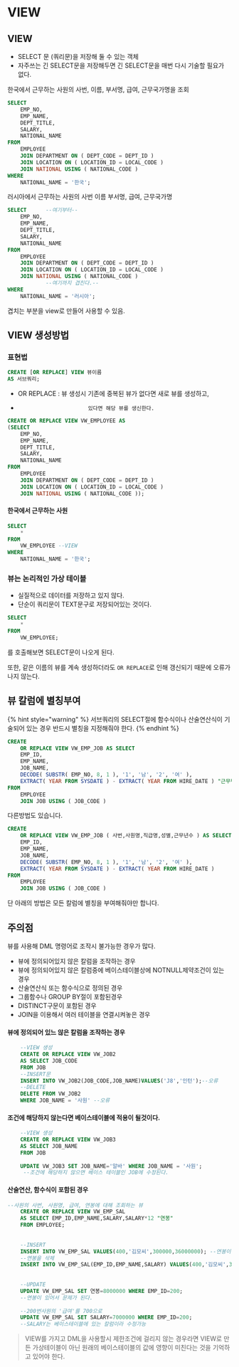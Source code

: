 # VIEW

## VIEW 

* SELECT 문 \(쿼리문\)을 저장해 둘 수 있는 객체
* 자주쓰는 긴 SELECT문을 저장해두면 긴 SELECT문을 매번 다시 기술할 필요가 없다.

한국에서 근무하는 사원의 사번, 이름, 부서명, 급여, 근무국가명을 조회

```sql
SELECT
	EMP_NO,
	EMP_NAME,
	DEPT_TITLE,
	SALARY,
	NATIONAL_NAME 
FROM
	EMPLOYEE
	JOIN DEPARTMENT ON ( DEPT_CODE = DEPT_ID )
	JOIN LOCATION ON ( LOCATION_ID = LOCAL_CODE )
	JOIN NATIONAL USING ( NATIONAL_CODE ) 
WHERE
	NATIONAL_NAME = '한국';
```

러시아에서 근무하는 사원의 사번 이름 부서명, 급여, 근무국가명

```sql
SELECT      --여기부터--
	EMP_NO,      
	EMP_NAME,
	DEPT_TITLE,
	SALARY,
	NATIONAL_NAME 
FROM
	EMPLOYEE
	JOIN DEPARTMENT ON ( DEPT_CODE = DEPT_ID )
	JOIN LOCATION ON ( LOCATION_ID = LOCAL_CODE )
	JOIN NATIONAL USING ( NATIONAL_CODE ) 
	        --여기까지 겹친다.--
WHERE
	NATIONAL_NAME = '러시아';
```

겹치는 부분을 view로 만들어 사용할 수 있음.

## VIEW 생성방법

### 표현법

```sql
CREATE [OR REPLACE] VIEW 뷰이름
AS 서브쿼리;
```

* OR REPLACE : 뷰 생성시 기존에 중복된 뷰가 없다면 새로 뷰를 생성하고,
*                           있다면 해당 뷰를 생신한다.

```sql
CREATE OR REPLACE VIEW VW_EMPLOYEE AS 
(SELECT
	EMP_NO,
	EMP_NAME,
	DEPT_TITLE,
	SALARY,
	NATIONAL_NAME 
FROM
	EMPLOYEE
	JOIN DEPARTMENT ON ( DEPT_CODE = DEPT_ID )
	JOIN LOCATION ON ( LOCATION_ID = LOCAL_CODE )
	JOIN NATIONAL USING ( NATIONAL_CODE ));
```

#### 한국에서 근무하는 사원

```sql
SELECT
	* 
FROM
	VW_EMPLOYEE --VIEW
WHERE
	NATIONAL_NAME = '한국';
```

### 

### 뷰는 논리적인 가상 테이블 

* 실질적으로 데이터를 저장하고 있지 않다. 
* 단순이 쿼리문이 TEXT문구로 저장되어있는 것이다.

```sql
SELECT
	* 
FROM
	VW_EMPLOYEE;
```

를 호출해보면 SELECT문이 나오게 된다.

또한, 같은 이름의 뷰를 계속 생성하더라도 `OR REPLACE`로 인해 갱신되기 때문에 오류가 나지 않는다.

## 뷰 칼럼에 별칭부여

{% hint style="warning" %}
서브쿼리의 SELECT절에 함수식이나 산술연산식이 기술되어 있는 경우 반드시 별칭을 지정해줘야 한다.
{% endhint %}

```sql
CREATE 
	OR REPLACE VIEW VW_EMP_JOB AS SELECT
	EMP_ID,
	EMP_NAME,
	JOB_NAME,
	DECODE( SUBSTR( EMP_NO, 8, 1 ), '1', '남', '2', '여' ),
	EXTRACT( YEAR FROM SYSDATE ) - EXTRACT( YEAR FROM HIRE_DATE ) "근무년수" 
FROM
	EMPLOYEE
	JOIN JOB USING ( JOB_CODE )
```

다른방법도 있습니다.

```sql
CREATE 
	OR REPLACE VIEW VW_EMP_JOB ( 사번,사원명,직급명,성별,근무년수 ) AS SELECT
	EMP_ID,
	EMP_NAME,
	JOB_NAME,
	DECODE( SUBSTR( EMP_NO, 8, 1 ), '1', '남', '2', '여' ),
	EXTRACT( YEAR FROM SYSDATE ) - EXTRACT( YEAR FROM HIRE_DATE ) 
FROM
	EMPLOYEE
	JOIN JOB USING ( JOB_CODE )
```

단 아래의 방법은 모든 칼럼에 별칭을 부여해줘야만 합니다.

## 주의점

뷰를 사용해 DML 명령어로 조작시 불가능한 경우가 많다.

* 뷰에 정의되어있지 않은 칼럼을 조작하는 경우
* 뷰에 정의되어있지 않은 칼럼중에 베이스테이블상에 NOTNULL제약조건이 있는 경우
* 산술연산식 또는 함수식으로 정의된 경우
* 그룹함수나 GROUP BY절이 포함된경우
* DISTINCT구문이 포함된 경우
* JOIN을 이용해서 여러 테이블을 연결시켜놓은 경우

#### 뷰에 정의되어 있느 않은 칼럼을 조작하는 경우

```sql
	--VIEW 생성
	CREATE OR REPLACE VIEW VW_JOB2 
	AS SELECT JOB_CODE
	FROM JOB
	--INSERT문
	INSERT INTO VW_JOB2(JOB_CODE,JOB_NAME)VALUES('J8','인턴');--오류
	--DELETE
	DELETE FROM VW_JOB2
	WHERE JOB_NAME = '사원' --오류
```

#### 조건에 해당하지 않는다면 베이스테이블에 적용이 될것이다.

```sql
	--VIEW 생성
	CREATE OR REPLACE VIEW VW_JOB3 
	AS SELECT JOB_NAME
	FROM JOB
	
	UPDATE VW_JOB3 SET JOB_NAME='알바' WHERE JOB_NAME = '사원'; 
	 --조건에 해당하지 않으면 베이스 테이블인 JOB에 수정된다.
```

#### 

#### 

#### 산술연산, 함수식이 포함된 경우

```sql
--사원의 사번, 사원명, 급여, 연봉에 대해 조회하는 뷰
	CREATE OR REPLACE VIEW VW_EMP_SAL 
	AS SELECT EMP_ID,EMP_NAME,SALARY,SALARY*12 "연봉"
	FROM EMPLOYEE;
	
	
	--INSERT
	INSERT INTO VW_EMP_SAL VALUES(400,'김모씨',300000,36000000); --연봉이 있어서 문제가 된다. 
	--연봉을 삭제
	INSERT INTO VW_EMP_SAL(EMP_ID,EMP_NAME,SALARY) VALUES(400,'김모씨',300000); 
	
	
	--UPDATE
	UPDATE VW_EMP_SAL SET 연봉=8000000 WHERE EMP_ID=200; 
	--연봉이 있어서 문제가 된다. 
	
	--200번사원의 '급여'를 700으로
	UPDATE VW_EMP_SAL SET SALARY=7000000 WHERE EMP_ID=200;
	--SALARY는 베이스테이블에 있는 칼럼이라 수정가능
```



> VIEW를 가지고 DML을 사용할시 제한조건에 걸리지 않는 경우라면 VIEW로 만든 가상테이블이 아닌 원래의 베이스테이블의 값에 영향이 미친다는 것을 기억하고 있어야 한다.

